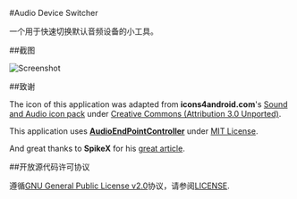 #Audio Device Switcher

一个用于快速切换默认音频设备的小工具。

##截图

![Screenshot](http://pic.yupoo.com/bitex/EuxFEQ9P/pT2wn.png)

##致谢

The icon of this application was adapted from **icons4android.com**'s [Sound and Audio icon pack](https://www.iconfinder.com/icons/208039/audio_headphones_sound_icon) under [Creative Commons (Attribution 3.0 Unported)](http://creativecommons.org/licenses/by/3.0/).

This application uses **[AudioEndPointController](https://github.com/DanStevens/AudioEndPointController)** under [MIT License](http://www.opensource.org/licenses/MIT).

And great thanks to **SpikeX** for his [great article](http://www.spikex.net/programmatically-changing-the-default-audio-playback-device-on-windows-vista-windows-7/).

##开放源代码许可协议

遵循[GNU General Public License v2.0](http://www.gnu.org/licenses/gpl-2.0.html)协议，请参阅[LICENSE](https://github.com/7bitex/Audio-Device-Switcher/blob/master/LICENSE).